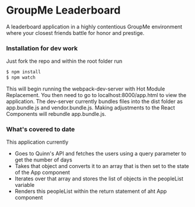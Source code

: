 # GroupMe Leaderboard
A leaderboard application in a highly contentious GroupMe environment where your closest friends battle for honor and prestige.

### Installation for dev work
Just fork the repo and within the root folder run
```sh
$ npm install
$ npm watch
```
This will begin running the webpack-dev-server with Hot Module Replacement. You then need to go to localhost:8000/app.html to view the application. The dev-server currently bundles files into the dist folder as app.bundle.js and vendor.bundle.js. Making adjustments to the React Components will rebundle app.bundle.js.

### What's covered to date
This application currently
  - Goes to Quinn's API and fetches the users using a query parameter to get the number of days
  - Takes that object and converts it to an array that is then set to the state of the App component
  - Iterates over that array and stores the list of objects in the peopleList variable
  - Renders this peopleList within the return statement of aht App component